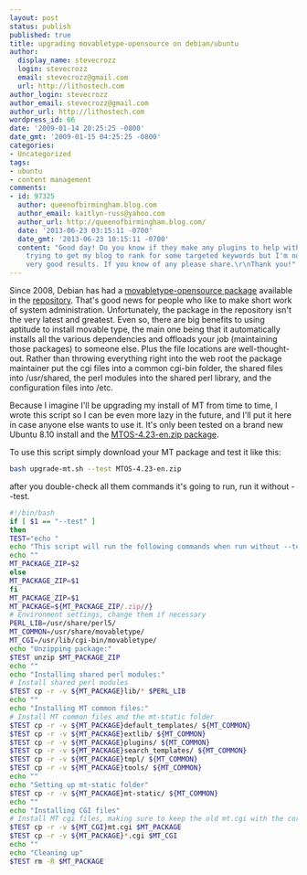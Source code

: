 ```yaml
---
layout: post
status: publish
published: true
title: upgrading movabletype-opensource on debian/ubuntu
author:
  display_name: stevecrozz
  login: stevecrozz
  email: stevecrozz@gmail.com
  url: http://lithostech.com
author_login: stevecrozz
author_email: stevecrozz@gmail.com
author_url: http://lithostech.com
wordpress_id: 66
date: '2009-01-14 20:25:25 -0800'
date_gmt: '2009-01-15 04:25:25 -0800'
categories:
- Uncategorized
tags:
- ubuntu
- content management
comments:
- id: 97325
  author: queenofbirmingham.blog.com
  author_email: kaitlyn-russ@yahoo.com
  author_url: http://queenofbirmingham.blog.com/
  date: '2013-06-23 03:15:11 -0700'
  date_gmt: '2013-06-23 10:15:11 -0700'
  content: "Good day! Do you know if they make any plugins to help with \r\nSEO? I'm
    trying to get my blog to rank for some targeted keywords but I'm not \r\nseeing
    very good results. If you know of any please share.\r\nThank you!"
---
```

Since 2008, Debian has had a [movabletype-opensource
package](http://www.movabletype.org/2008/04/_aptget_install_movabletypeope.html)
available in the
[repository](http://packages.debian.org/unstable/web/movabletype-opensource).
That's good news for people who like to make short work of system
administration. Unfortunately, the package in the repository isn't the
very latest and greatest. Even so, there are big benefits to using
aptitude to install movable type, the main one being that it
automatically installs all the various dependencies and offloads your
job (maintaining those packages) to someone else. Plus the file
locations are well-thought-out. Rather than throwing everything right
into the web root the package maintainer put the cgi files into a common
cgi-bin folder, the shared files into /usr/shared, the perl modules into
the shared perl library, and the configuration files into /etc.

Because I imagine I'll be upgrading my install of MT from time to time,
I wrote this script so I can be even more lazy in the future, and I'll
put it here in case anyone else wants to use it. It's only been tested
on a brand new Ubuntu 8.10 install and the [MTOS-4.23-en.zip
package](http://www.movabletype.org/downloads/stable/MTOS-4.23-en.zip).

<!--more-->

To use this script simply download your MT package and test it like
this:

~~~ bash
bash upgrade-mt.sh --test MTOS-4.23-en.zip
~~~

after you double-check all them commands it's going to run, run it without --test.

~~~ bash
#!/bin/bash
if [ $1 == "--test" ]
then
TEST="echo "
echo "This script will run the following commands when run without --test:"
echo ""
MT_PACKAGE_ZIP=$2
else
MT_PACKAGE_ZIP=$1
fi
MT_PACKAGE_ZIP=$1
MT_PACKAGE=${MT_PACKAGE_ZIP/.zip//}
# Environment settings, change them if necessary
PERL_LIB=/usr/share/perl5/
MT_COMMON=/usr/share/movabletype/
MT_CGI=/usr/lib/cgi-bin/movabletype/
echo "Unzipping package:"
$TEST unzip $MT_PACKAGE_ZIP
echo ""
echo "Installing shared perl modules:"
# Install shared perl modules
$TEST cp -r -v ${MT_PACKAGE}lib/* $PERL_LIB
echo ""
echo "Installing MT common files:"
# Install MT common files and the mt-static folder
$TEST cp -r -v ${MT_PACKAGE}default_templates/ ${MT_COMMON}
$TEST cp -r -v ${MT_PACKAGE}extlib/ ${MT_COMMON}
$TEST cp -r -v ${MT_PACKAGE}plugins/ ${MT_COMMON}
$TEST cp -r -v ${MT_PACKAGE}search_templates/ ${MT_COMMON}
$TEST cp -r -v ${MT_PACKAGE}tmpl/ ${MT_COMMON}
$TEST cp -r -v ${MT_PACKAGE}tools/ ${MT_COMMON}
echo ""
echo "Setting up mt-static folder"
$TEST cp -r -v ${MT_PACKAGE}mt-static/ ${MT_COMMON}
echo ""
echo "Installing CGI files"
# Install MT cgi files, making sure to keep the old mt.cgi with the correct path to the MT modules
$TEST cp -r -v ${MT_CGI}mt.cgi $MT_PACKAGE
$TEST cp -r -v ${MT_PACKAGE}*.cgi $MT_CGI
echo ""
echo "Cleaning up"
$TEST rm -R $MT_PACKAGE
~~~
